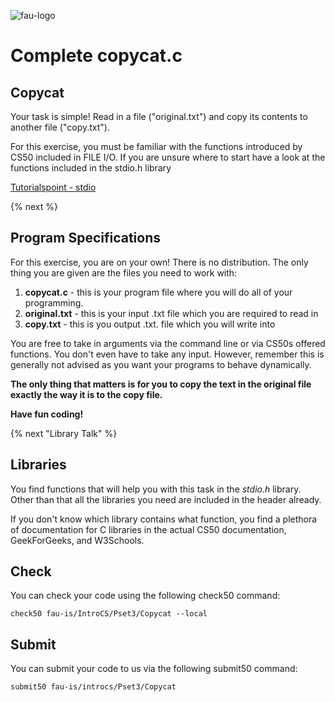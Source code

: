 ![fau-logo](https://www.fau.de/files/2016/02/fb-ww-logo-preview.jpg)
# Complete copycat.c

## Copycat
Your task is simple! Read in a file ("original.txt") and copy its contents to another file
("copy.txt").

For this exercise, you must be familiar with the functions introduced by CS50 included
in FILE I/O. If you are unsure where to start have a look at the functions included in the
stdio.h library 

[Tutorialspoint - stdio](https://www.tutorialspoint.com/c_standard_library/stdio_h.htm)

{% next %}
## Program Specifications
For this exercise, you are on your own! There is no distribution. 
The only thing you are given are the files you need to work with: 

1. **copycat.c** - this is your program file where you will do all of your programming.
2. **original.txt** - this is your input .txt file which you are required to read in
3. **copy.txt** - this is you output .txt. file which you will write into


You are free to take in arguments via the command line or via CS50s offered functions.
You don't even have to take any input. However, remember this is generally not advised as
you want your programs to behave dynamically.

**The only thing that matters is for you to copy the text in the original file exactly 
the way it is to the copy file.**


**Have fun coding!**

{% next "Library Talk" %}

## Libraries

You find functions that will help you with this task in the *stdio.h* library.
Other than that all the libraries you need are included in the header already.

If you don't know which library contains what function, you find a plethora of documentation for C 
libraries in the actual CS50 documentation, GeekForGeeks, and W3Schools.

## Check 

You can check your code using the following check50 command:

~~~
check50 fau-is/IntroCS/Pset3/Copycat --local
~~~

## Submit

You can submit your code to us via the following submit50 command:

~~~
submit50 fau-is/introcs/Pset3/Copycat
~~~
